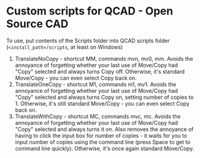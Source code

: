 # Custom scripts for QCAD - Open Source CAD

To use, put contents of the Scripts folder into QCAD scripts folder (`<install_path>/scripts`, at least on Windows)

1. TranslateNoCopy - shortcut MM, commands mvn, mv0, mm. Avoids the annoyance of forgetting whether your last use of Move/Copy had "Copy" selected and always turns Copy off. Otherwise, it's standard Move/Copy - you can even select Copy back on.
1. TranslateOneCopy - shortcut M1, commands m1, mv1. Avoids the annoyance of forgetting whether your last use of Move/Copy had "Copy" selected and always turns Copy on, setting number of copies to 1. Otherwise, it's still standard Move/Copy - you can even select Copy back on.
1. TranslateWithCopy - shortcut MC, commands mvc, mc. Avoids the annoyance of forgetting whether your last use of Move/Copy had "Copy" selected and always turns it on. Also removes the annoyance of having to click the input box for number of copies - it waits for you to input number of copies using the command line (press Space to get to command line quickly). Otherwise, it's once again standard Move/Copy.